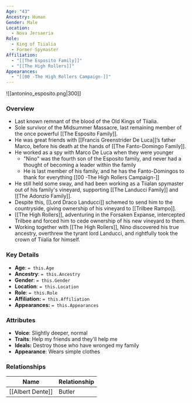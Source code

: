 ```yaml
---
Age: "43"
Ancestry: Human
Gender: Male
Location:
  - Nova Jersaeria
Role:
  - King of Tiialia
  - Former Spymaster
Affiliation:
  - "[[The Esposito Family]]"
  - "[[The High Rollers]]"
Appearances:
  - "[[00 -The High Rollers Campaign-]]"
---
```


![[antonino_esposito.png|300]]

### Overview
- Last known remnant of the blood of the Old Kings of Tiialia.
- Sole survivor of the Midsummer Massacre, last remaining member of the once powerful [[The Esposito Family]].
- He was great friends with [[Francis Greenstrider De Luca]]’s father Marco, before his death at the hands of [[The Fanto-Domingo Family]].
- He worked as a spy with Marco De Luca when they were younger
	- "Nino" was the fourth son of the Esposito family, and never had a thought of becoming a leader within the family
	- He is last member of his family, and he has the Fanto-Domingos to thank for everything
[[00 -The High Rollers Campaign-]]
- He still held some sway, and had been working as a Tiialan spymaster out of his family's vineyard, supporting [[The Landucci Family]] and [[The Adonzio Family]].
- Despite this, [[Lord Draco Landucci]] schemed to send him to the countryside, giving ownership of his vineyard to [[Trilbee Rampo]].
- [[The High Rollers]], adventuring in the Forsaken Expanse, intercepted Trilbee and forced him to cede ownership of his new vineyard to them.
- Working together with [[The High Rollers]], Nino discovered his true ancestry, overthrew the tyrant lord Landucci, and rightfully took the crown of Tiialia for himself.

### Key Details
- **Age**: `= this.Age`
- **Ancestry**: `= this.Ancestry`
- **Gender**: `= this.Gender`
- **Location**: `= this.Location`
- **Role**: `= this.Role`
- **Affiliation:** `= this.Affiliation`
- **Appearances:** `= this.Appearances`

### Attributes
- **Voice**: Slightly deeper, normal
- **Traits**: Help my friends and they'll help me
- **Ideals:** Destroy those who have wronged my family
- **Appearance**: Wears simple clothes

### Relationships

| Name             | Relationship |
| ---------------- | ------------ |
| [[Albert Dente]] | Butler       |
